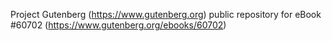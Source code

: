 Project Gutenberg (https://www.gutenberg.org) public repository for
eBook #60702 (https://www.gutenberg.org/ebooks/60702)
